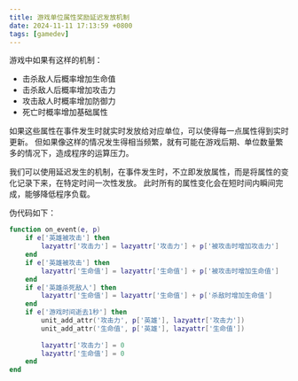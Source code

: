 ```yaml
---
title: 游戏单位属性奖励延迟发放机制
date: 2024-11-11 17:13:59 +0800
tags: [gamedev]
---
```


游戏中如果有这样的机制：

* 击杀敌人后概率增加生命值
* 击杀敌人后概率增加攻击力
* 攻击敌人时概率增加防御力
* 死亡时概率增加基础属性

如果这些属性在事件发生时就实时发放给对应单位，可以使得每一点属性得到实时更新。
但如果像这样的情况发生得相当频繁，就有可能在游戏后期、单位数量繁多的情况下，造成程序的运算压力。

我们可以使用延迟发生的机制，在事件发生时，不立即发放属性，而是将属性的变化记录下来，在特定时间一次性发放。
此时所有的属性变化会在短时间内瞬间完成，能够降低程序负载。

伪代码如下：

```lua
function on_event(e, p)
    if e['英雄被攻击'] then
        lazyattr['攻击力'] = lazyattr['攻击力'] + p['被攻击时增加攻击力']
    end
    if e['英雄被攻击'] then
        lazyattr['生命值'] = lazyattr['生命值'] + p['被攻击时增加生命值']
    end
    if e['英雄杀死敌人'] then
        lazyattr['生命值'] = lazyattr['生命值'] + p['杀敌时增加生命值']
    end
    if e['游戏时间逝去1秒'] then
        unit_add_attr('攻击力', p['英雄'], lazyattr['攻击力'])
        unit_add_attr('生命值', p['英雄'], lazyattr['生命值'])
    
        lazyattr['攻击力'] = 0
        lazyattr['生命值'] = 0
    end
end
```
